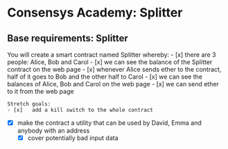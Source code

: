# Consensys Academy: Splitter

## Base requirements: Splitter


You will create a smart contract named Splitter whereby:
	- [x]	there are 3 people: Alice, Bob and Carol
	- [x]	we can see the balance of the Splitter contract on the web page
	- [x]	whenever Alice sends ether to the contract, half of it goes to Bob and the other half to Carol
	- [x]	we can see the balances of Alice, Bob and Carol on the web page
	- [x]	we can send ether to it from the web page

	Stretch goals:
	- [x]	add a kill switch to the whole contract
  - [x]	make the contract a utility that can be used by David, Emma and anybody with an address
	- [x]	cover potentially bad input data
